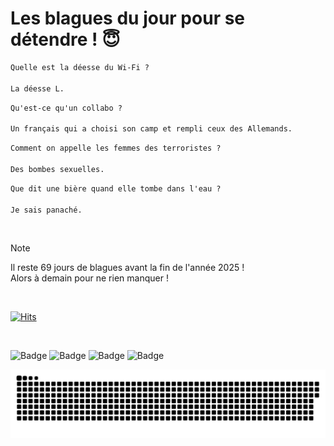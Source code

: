 
<h1>Les blagues du jour pour se détendre ! 😇</h1>

```diff
Quelle est la déesse du Wi-Fi ?

La déesse L.
```

```diff
Qu'est-ce qu'un collabo ?

Un français qui a choisi son camp et rempli ceux des Allemands.
```

```diff
Comment on appelle les femmes des terroristes ?

Des bombes sexuelles.
```

```diff
Que dit une bière quand elle tombe dans l'eau ?

Je sais panaché.
```

<br/>

> [!NOTE]
> Il reste 69 jours de blagues avant la fin de l'année 2025 ! <br/>
> Alors à demain pour ne rien manquer !

<br/>


[![Hits](https://hits.seeyoufarm.com/api/count/incr/badge.svg?url=https%3A%2F%2Fgithub.com%2FClems02%2Fhit-counter&count_bg=%23003E80&title_bg=%235C9FE1&icon=powershell.svg&icon_color=%23FFFFFF&title=Visite&edge_flat=false)](https://hits.seeyoufarm.com)


<br/>


![Badge](https://img.shields.io/badge/Last%20updated%20on-white?style=for-the-badge&logo=clockify)   ![Badge](https://img.shields.io/badge/24/10-white?style=for-the-badge) ![Badge](https://img.shields.io/badge/at-white?style=for-the-badge) ![Badge](https://img.shields.io/badge/03:12-white?style=for-the-badge)


<p align="center">
 <img width="1000" src="assets/github-snake.svg" alt="snake"/>
</p>

